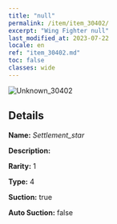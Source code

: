 ```yaml
---
title: "null"
permalink: /item/item_30402/
excerpt: "Wing Fighter null"
last_modified_at: 2023-07-22
locale: en
ref: "item_30402.md"
toc: false
classes: wide
---
```



 ![Unknown_30402](/images/item/Settlement_star_p.png)



## Details

 **Name:** *Settlement_star* 

 **Description:** 

 **Rarity:** 1 

 **Type:** 4 

 **Suction:** true 

 **Auto Suction:** false 


